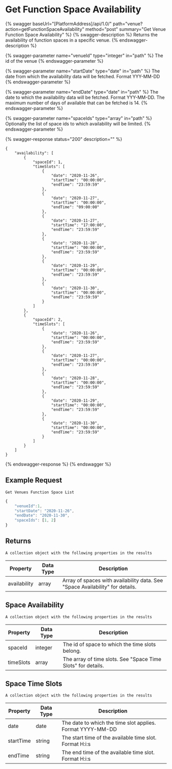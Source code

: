 # Get Function Space Availability

{% swagger baseUrl="[PlatformAddress]/api/1.0/" path="venue?action=getFunctionSpaceAvailability" method="post" summary="Get Venue Function Space Availability" %}
{% swagger-description %}
Returns the availability of function spaces in a specific venue.
{% endswagger-description %}

{% swagger-parameter name="venueId" type="integer" in="path" %}
The id of the venue
{% endswagger-parameter %}

{% swagger-parameter name="startDate" type="date" in="path" %}
The date from which the availability data will be fetched. Format YYY-MM-DD
{% endswagger-parameter %}

{% swagger-parameter name="endDate" type="date" in="path" %}
The date to which the availability data will be fetched. Format YYY-MM-DD. The maximum number of days of available that can be fetched is 14.
{% endswagger-parameter %}

{% swagger-parameter name="spaceIds" type="array" in="path" %}
Optionally the list of space ids to which availability will be limited.
{% endswagger-parameter %}

{% swagger-response status="200" description="" %}
```
{
    "availability": [
        {
            "spaceId": 1,
            "timeSlots": [
                {
                    "date": "2020-11-26",
                    "startTime": "00:00:00",
                    "endTime": "23:59:59"
                },
                {
                    "date": "2020-11-27",
                    "startTime": "00:00:00",
                    "endTime": "09:00:00"
                },
                {
                    "date": "2020-11-27",
                    "startTime": "17:00:00",
                    "endTime": "23:59:59"
                },
                {
                    "date": "2020-11-28",
                    "startTime": "00:00:00",
                    "endTime": "23:59:59"
                },
                {
                    "date": "2020-11-29",
                    "startTime": "00:00:00",
                    "endTime": "23:59:59"
                },
                {
                    "date": "2020-11-30",
                    "startTime": "00:00:00",
                    "endTime": "23:59:59"
                }
            ]
        },
        {
            "spaceId": 2,
            "timeSlots": [
                {
                    "date": "2020-11-26",
                    "startTime": "00:00:00",
                    "endTime": "23:59:59"
                },
                {
                    "date": "2020-11-27",
                    "startTime": "00:00:00",
                    "endTime": "23:59:59"
                },
                {
                    "date": "2020-11-28",
                    "startTime": "00:00:00",
                    "endTime": "23:59:59"
                },
                {
                    "date": "2020-11-29",
                    "startTime": "00:00:00",
                    "endTime": "23:59:59"
                },
                {
                    "date": "2020-11-30",
                    "startTime": "00:00:00",
                    "endTime": "23:59:59"
                }
            ]
        }
    ]
}
```
{% endswagger-response %}
{% endswagger %}

## Example Request

`Get Venues Function Space List`

```javascript
{
    "venueId":1,
    "startDate": "2020-11-26",
    "endDate": "2020-11-30",
    "spaceIds": [1, 2]
}
```

## Returns

`A collection object with the following properties in the results`

| Property     | Data Type | Description                                                                   |
| ------------ | --------- | ----------------------------------------------------------------------------- |
| availability | array     | Array of spaces with availability data. See "Space Availability" for details. |

## Space Availability

`A collection object with the following properties in the results`

| Property  | Data Type | Description                                                  |
| --------- | --------- | ------------------------------------------------------------ |
| spaceId   | integer   | The id of space to which the time slots belong.              |
| timeSlots | array     | The array of time slots. See "Space Time Slots" for details. |

## Space Time Slots

`A collection object with the following properties in the results`

| Property  | Data Type | Description                                                |
| --------- | --------- | ---------------------------------------------------------- |
| date      | date      | The date to which the time slot applies. Format YYYY-MM-DD |
| startTime | string    | The start time of the available time slot. Format H:i:s    |
| endTime   | string    | The end time of the available time slot. Format H:i:s      |
